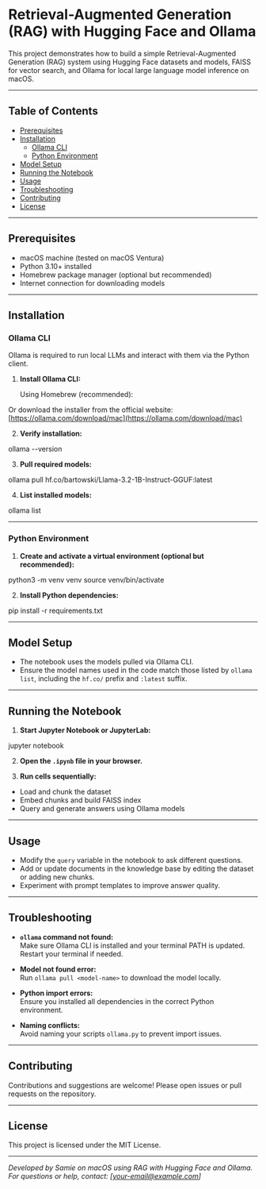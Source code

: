 # Retrieval-Augmented Generation (RAG) with Hugging Face and Ollama

This project demonstrates how to build a simple Retrieval-Augmented Generation (RAG) system using Hugging Face datasets and models, FAISS for vector search, and Ollama for local large language model inference on macOS.

---

## Table of Contents

- [Prerequisites](#prerequisites)  
- [Installation](#installation)  
  - [Ollama CLI](#ollama-cli)  
  - [Python Environment](#python-environment)  
- [Model Setup](#model-setup)  
- [Running the Notebook](#running-the-notebook)  
- [Usage](#usage)  
- [Troubleshooting](#troubleshooting)  
- [Contributing](#contributing)  
- [License](#license)

---

## Prerequisites

- macOS machine (tested on macOS Ventura)  
- Python 3.10+ installed  
- Homebrew package manager (optional but recommended)  
- Internet connection for downloading models  

---

## Installation

### Ollama CLI

Ollama is required to run local LLMs and interact with them via the Python client.

1. **Install Ollama CLI:**

   Using Homebrew (recommended):


Or download the installer from the official website:  
[https://ollama.com/download/mac](https://ollama.com/download/mac)

2. **Verify installation:**

ollama --version

3. **Pull required models:**

ollama pull hf.co/bartowski/Llama-3.2-1B-Instruct-GGUF:latest

4. **List installed models:**

ollama list

---

### Python Environment

1. **Create and activate a virtual environment (optional but recommended):**

python3 -m venv venv
source venv/bin/activate

2. **Install Python dependencies:**

pip install -r requirements.txt


---

## Model Setup

- The notebook uses the models pulled via Ollama CLI.  
- Ensure the model names used in the code match those listed by `ollama list`, including the `hf.co/` prefix and `:latest` suffix.

---

## Running the Notebook

1. **Start Jupyter Notebook or JupyterLab:**

jupyter notebook

2. **Open the `.ipynb` file in your browser.**

3. **Run cells sequentially:**  
- Load and chunk the dataset  
- Embed chunks and build FAISS index  
- Query and generate answers using Ollama models

---

## Usage

- Modify the `query` variable in the notebook to ask different questions.  
- Add or update documents in the knowledge base by editing the dataset or adding new chunks.  
- Experiment with prompt templates to improve answer quality.

---

## Troubleshooting

- **`ollama` command not found:**  
Make sure Ollama CLI is installed and your terminal PATH is updated. Restart your terminal if needed.

- **Model not found error:**  
Run `ollama pull <model-name>` to download the model locally.

- **Python import errors:**  
Ensure you installed all dependencies in the correct Python environment.

- **Naming conflicts:**  
Avoid naming your scripts `ollama.py` to prevent import issues.

---

## Contributing

Contributions and suggestions are welcome! Please open issues or pull requests on the repository.

---

## License

This project is licensed under the MIT License.

---

*Developed by Samie on macOS using RAG with Hugging Face and Ollama.*  
*For questions or help, contact: [your-email@example.com]*
